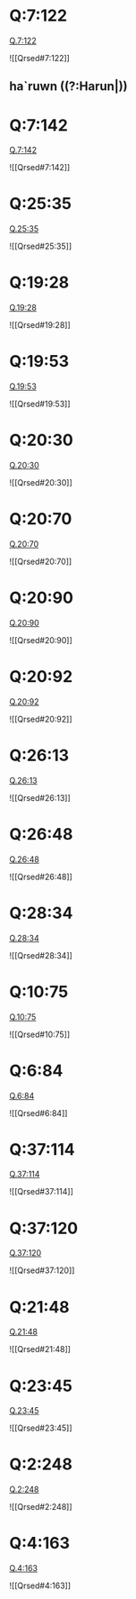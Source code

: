 
# Q:7:122

[Q.7:122](https://quran.com/7:122/tafsirs/ar-tafsir-al-tabari)

![[Qrsed#7:122]]

## ha`ruwn ((?:Harun|))

# Q:7:142

[Q.7:142](https://quran.com/7:142/tafsirs/ar-tafsir-al-tabari)

![[Qrsed#7:142]]

# Q:25:35

[Q.25:35](https://quran.com/25:35/tafsirs/ar-tafsir-al-tabari)

![[Qrsed#25:35]]

# Q:19:28

[Q.19:28](https://quran.com/19:28/tafsirs/ar-tafsir-al-tabari)

![[Qrsed#19:28]]

# Q:19:53

[Q.19:53](https://quran.com/19:53/tafsirs/ar-tafsir-al-tabari)

![[Qrsed#19:53]]

# Q:20:30

[Q.20:30](https://quran.com/20:30/tafsirs/ar-tafsir-al-tabari)

![[Qrsed#20:30]]

# Q:20:70

[Q.20:70](https://quran.com/20:70/tafsirs/ar-tafsir-al-tabari)

![[Qrsed#20:70]]

# Q:20:90

[Q.20:90](https://quran.com/20:90/tafsirs/ar-tafsir-al-tabari)

![[Qrsed#20:90]]

# Q:20:92

[Q.20:92](https://quran.com/20:92/tafsirs/ar-tafsir-al-tabari)

![[Qrsed#20:92]]

# Q:26:13

[Q.26:13](https://quran.com/26:13/tafsirs/ar-tafsir-al-tabari)

![[Qrsed#26:13]]

# Q:26:48

[Q.26:48](https://quran.com/26:48/tafsirs/ar-tafsir-al-tabari)

![[Qrsed#26:48]]

# Q:28:34

[Q.28:34](https://quran.com/28:34/tafsirs/ar-tafsir-al-tabari)

![[Qrsed#28:34]]

# Q:10:75

[Q.10:75](https://quran.com/10:75/tafsirs/ar-tafsir-al-tabari)

![[Qrsed#10:75]]

# Q:6:84

[Q.6:84](https://quran.com/6:84/tafsirs/ar-tafsir-al-tabari)

![[Qrsed#6:84]]

# Q:37:114

[Q.37:114](https://quran.com/37:114/tafsirs/ar-tafsir-al-tabari)

![[Qrsed#37:114]]

# Q:37:120

[Q.37:120](https://quran.com/37:120/tafsirs/ar-tafsir-al-tabari)

![[Qrsed#37:120]]

# Q:21:48

[Q.21:48](https://quran.com/21:48/tafsirs/ar-tafsir-al-tabari)

![[Qrsed#21:48]]

# Q:23:45

[Q.23:45](https://quran.com/23:45/tafsirs/ar-tafsir-al-tabari)

![[Qrsed#23:45]]

# Q:2:248

[Q.2:248](https://quran.com/2:248/tafsirs/ar-tafsir-al-tabari)

![[Qrsed#2:248]]

# Q:4:163

[Q.4:163](https://quran.com/4:163/tafsirs/ar-tafsir-al-tabari)

![[Qrsed#4:163]]
